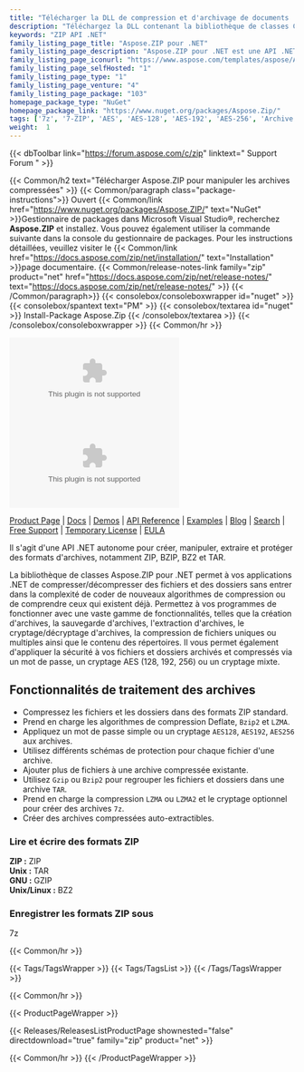 ```yaml
---
title: "Télécharger la DLL de compression et d'archivage de documents | API C# Aspose.ZIP"
description: "Téléchargez la DLL contenant la bibliothèque de classes C# pour créer, manipuler, extraire, protéger les formats de fichiers d'archive ; ZIP, BZIP, BZ2, TAR via l'API High Code .NET sur site."
keywords: "ZIP API .NET"
family_listing_page_title: "Aspose.ZIP pour .NET"
family_listing_page_description: "Aspose.ZIP pour .NET est une API .NET flexible et facile à utiliser qui vous permet de travailler avec la compression de fichiers au format zip standard. Il vous fait gagner du temps et des efforts en vous permettant de réaliser la compression/décompression des fichiers et des dossiers sans entrer dans la complexité sous-jacente des formats de fichiers compressés."
family_listing_page_iconurl: "https://www.aspose.com/templates/aspose/App_Themes/V3/images/zip/272x272/aspose_zip-for-net.png"
family_listing_page_selfHosted: "1"
family_listing_page_type: "1"
family_listing_page_venture: "4"
family_listing_page_package: "103"
homepage_package_type: "NuGet"
homepage_package_link: "https://www.nuget.org/packages/Aspose.Zip/"
tags: ['7z', '7-ZIP', 'AES', 'AES-128', 'AES-192', 'AES-256', 'Archive', 'BZ2', 'BZIP2', 'Decompression', 'decrypt', 'Decryption', 'GZIP', 'Library', 'LZMA', 'LZMA2']
weight:  1
---
```


{{< dbToolbar link="https://forum.aspose.com/c/zip" linktext=" Support Forum " >}}

{{< Common/h2 text="Télécharger Aspose.ZIP pour manipuler les archives compressées"  >}}
{{< Common/paragraph class="package-instructions">}}
Ouvert
{{< Common/link href="https://www.nuget.org/packages/Aspose.ZIP/" text="NuGet"  >}}Gestionnaire de packages dans Microsoft Visual Studio®, recherchez <b>Aspose.ZIP</b> et installez. Vous pouvez également utiliser la commande suivante dans la console du gestionnaire de packages. Pour les instructions détaillées, veuillez visiter le
{{< Common/link href="https://docs.aspose.com/zip/net/installation/" text="Installation"  >}}page documentaire.
{{< Common/release-notes-link family="zip" product="net" href="https://docs.aspose.com/zip/net/release-notes/" text="https://docs.aspose.com/zip/net/release-notes/"  >}}
{{< /Common/paragraph>}}
{{< consolebox/consoleboxwrapper id="nuget" >}}
       {{< consolebox/spantext text="PM" >}}
       {{< consolebox/textarea id="nuget" >}} Install-Package Aspose.Zip {{< /consolebox/textarea >}}
{{< /consolebox/consoleboxwrapper >}}
{{< Common/hr >}}

![Nuget](https://img.shields.io/nuget/v/Aspose.Zip) ![Nuget](https://img.shields.io/nuget/dt/Aspose.Zip?label=nuget%20downloads)

[Product Page](https://products.aspose.com/zip/net/) | [Docs](https://docs.aspose.com/zip/net/) | [Demos](https://products.aspose.app/zip/family) | [API Reference](https://reference.aspose.com/zip/net/) | [Examples](https://github.com/aspose-zip/Aspose.ZIP-for-.NET) | [Blog](https://blog.aspose.com/category/zip/) | [Search](https://search.aspose.com/) | [Free Support](https://forum.aspose.com/c/zip) | [Temporary License](https://purchase.aspose.com/temporary-license) | [EULA](https://about.aspose.com/legal/eula/)

Il s'agit d'une API .NET autonome pour créer, manipuler, extraire et protéger des formats d'archives, notamment ZIP, BZIP, BZ2 et TAR.

La bibliothèque de classes Aspose.ZIP pour .NET permet à vos applications .NET de compresser/décompresser des fichiers et des dossiers sans entrer dans la complexité de coder de nouveaux algorithmes de compression ou de comprendre ceux qui existent déjà. Permettez à vos programmes de fonctionner avec une vaste gamme de fonctionnalités, telles que la création d'archives, la sauvegarde d'archives, l'extraction d'archives, le cryptage/décryptage d'archives, la compression de fichiers uniques ou multiples ainsi que le contenu des répertoires. Il vous permet également d'appliquer la sécurité à vos fichiers et dossiers archivés et compressés via un mot de passe, un cryptage AES (128, 192, 256) ou un cryptage mixte.

## Fonctionnalités de traitement des archives

- Compressez les fichiers et les dossiers dans des formats ZIP standard.
- Prend en charge les algorithmes de compression Deflate, `Bzip2` et `LZMA`.
- Appliquez un mot de passe simple ou un cryptage `AES128`, `AES192`, `AES256` aux archives.
- Utilisez différents schémas de protection pour chaque fichier d'une archive.
- Ajouter plus de fichiers à une archive compressée existante.
- Utilisez `Gzip` ou `Bzip2` pour regrouper les fichiers et dossiers dans une archive `TAR`.
- Prend en charge la compression `LZMA` ou `LZMA2` et le cryptage optionnel pour créer des archives `7z`.
- Créer des archives compressées auto-extractibles.

### Lire et écrire des formats ZIP

**ZIP :** ZIP\
**Unix :** TAR\
**GNU :** GZIP\
**Unix/Linux :** BZ2

### Enregistrer les formats ZIP sous

7z

{{< Common/hr >}}

{{< Tags/TagsWrapper >}}
 {{< Tags/TagsList >}}
{{< /Tags/TagsWrapper >}}

{{< Common/hr >}}

{{< ProductPageWrapper >}}
<!-- ReleasesListProductPage-->
   {{< Releases/ReleasesListProductPage shownested="false"  directdownload="true" family="zip" product="net" >}}
<!-- /ReleasesListProductPage-->
{{< Common/hr >}}
{{< /ProductPageWrapper >}}

